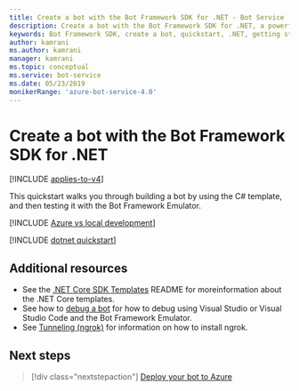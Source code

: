 ```yaml
---
title: Create a bot with the Bot Framework SDK for .NET - Bot Service
description: Create a bot with the Bot Framework SDK for .NET, a powerful bot construction framework.
keywords: Bot Framework SDK, create a bot, quickstart, .NET, getting started, C# bot
author: kamrani
ms.author: kamrani
manager: kamrani
ms.topic: conceptual
ms.service: bot-service
ms.date: 05/23/2019
monikerRange: 'azure-bot-service-4.0'
---
```



# Create a bot with the Bot Framework SDK for .NET

[!INCLUDE [applies-to-v4](../includes/applies-to-v4-current.md)]

This quickstart walks you through building a bot by using the C# template, and then testing it with the Bot Framework Emulator.

[!INCLUDE [Azure vs local development](../includes/snippet-quickstart-paths.md)]

[!INCLUDE [dotnet quickstart](../includes/quickstart-dotnet.md)]

## Additional resources

- See the [.NET Core SDK Templates](https://github.com/microsoft/BotBuilder-Samples/tree/master/generators/dotnet-templates#net-core-sdk-templates) README for moreinformation about the .NET Core templates.
- See how to [debug a bot](~/bot-service-debug-channel-ngrok.md) for how to debug using Visual Studio or Visual Studio Code and the Bot Framework Emulator.
- See [Tunneling (ngrok)](https://github.com/Microsoft/BotFramework-Emulator/wiki/Tunneling-(ngrok)) for information on how to install ngrok.

## Next steps

> [!div class="nextstepaction"]
> [Deploy your bot to Azure](../bot-builder-deploy-az-cli.md)
